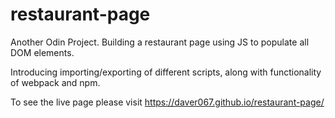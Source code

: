 # restaurant-page

Another Odin Project. Building a restaurant page using JS to populate all DOM elements.

Introducing importing/exporting of different scripts, along with functionality of webpack and npm.

To see the live page please visit https://daver067.github.io/restaurant-page/
